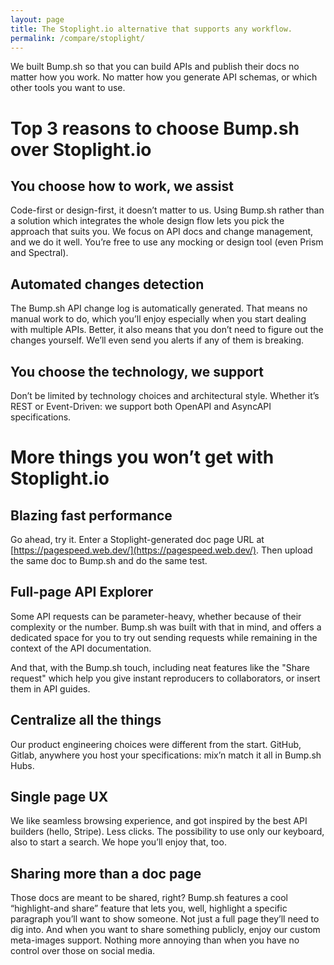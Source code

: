 ```yaml
---
layout: page
title: The Stoplight.io alternative that supports any workflow.
permalink: /compare/stoplight/
---
```


We built Bump.sh so that you can build APIs and publish their docs no matter how you work. No matter how you generate API schemas, or which other tools you want to use.

# Top 3 reasons to choose Bump.sh over Stoplight.io

## You choose how to work, we assist

Code-first or design-first, it doesn’t matter to us. Using Bump.sh rather than a solution which integrates the whole design flow lets you pick the approach that suits you. We focus on API docs and change management, and we do it well. You’re free to use any mocking or design tool (even Prism and Spectral).

## Automated changes detection

The Bump.sh API change log is automatically generated. That means no manual work to do, which you’ll enjoy especially when you start dealing with multiple APIs. Better, it also means that you don’t need to figure out the changes yourself. We’ll even send you alerts if any of them is breaking.

## You choose the technology, we support

Don’t be limited by technology choices and architectural style. Whether it’s REST or Event-Driven: we support both OpenAPI and AsyncAPI specifications.


# More things you won’t get with Stoplight.io

## Blazing fast performance

Go ahead, try it. Enter a Stoplight-generated doc page URL at [https://pagespeed.web.dev/](https://pagespeed.web.dev/). Then upload the same doc to Bump.sh and do the same test.

## Full-page API Explorer

Some API requests can be parameter-heavy, whether because of their complexity or the number. Bump.sh was built with that in mind, and offers a dedicated space for you to try out sending requests while remaining in the context of the API documentation.

And that, with the Bump.sh touch, including neat features like the "Share request" which help you give instant reproducers to collaborators, or insert them in API guides.

## Centralize all the things

Our product engineering choices were different from the start. GitHub, Gitlab, anywhere you host your specifications: mix’n match it all in Bump.sh Hubs.

## Single page UX

We like seamless browsing experience, and got inspired by the best API builders (hello, Stripe). Less clicks. The possibility to use only our keyboard, also to start a search. We hope you’ll enjoy that, too.

## Sharing more than a doc page

Those docs are meant to be shared, right? Bump.sh features a cool “highlight-and share” feature that lets you, well, highlight a specific paragraph you’ll want to show someone. Not just a full page they’ll need to dig into. And when you want to share something publicly, enjoy our custom meta-images support. Nothing more annoying than when you have no control over those on social media.